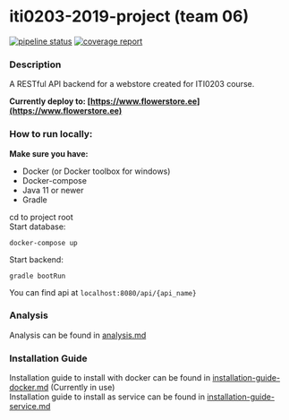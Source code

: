# iti0203-2019-project (team 06)

[![pipeline status](https://gitlab.cs.ttu.ee/taannu/iti0203-2019-project-back/badges/master/pipeline.svg)](https://gitlab.cs.ttu.ee/taannu/iti0203-2019-project-back/commits/master)
[![coverage report](https://gitlab.cs.ttu.ee/taannu/iti0203-2019-project-back/badges/master/coverage.svg)](https://gitlab.cs.ttu.ee/taannu/iti0203-2019-project-back/commits/master)

### Description

A RESTful API backend for a webstore created for ITI0203 course.

**Currently deploy to: [https://www.flowerstore.ee](https://www.flowerstore.ee)**

### How to run locally:

__Make sure you have:__
* Docker (or Docker toolbox for windows)
* Docker-compose
* Java 11 or newer
* Gradle

cd to project root <br>
Start database:

```console
docker-compose up
```
Start backend:
```console
gradle bootRun
```
You can find api at `localhost:8080/api/{api_name}`


### Analysis
Analysis can be found in [analysis.md](readme/business-analysis.md)

### Installation Guide
Installation guide to install with docker can be found in 
[installation-guide-docker.md](readme/installation-guide-docker.md) (Currently in use) <br>
Installation guide to install as service can be found in 
[installation-guide-service.md](readme/installation-guide-service.md)<br>
